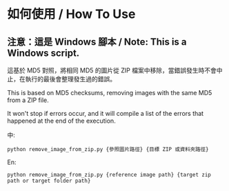 # 如何使用 / How To Use
## 注意：這是 Windows 腳本 / Note: This is a Windows script.
這基於 MD5 對照，將相同 MD5 的圖片從 ZIP 檔案中移除，當錯誤發生時不會中止，在執行的最後會整理發生過的錯誤。

This is based on MD5 checksums, removing images with the same MD5 from a ZIP file. 

It won't stop if errors occur, and it will compile a list of the errors that happened at the end of the execution.



中:
```
python remove_image_from_zip.py {參照圖片路徑} {目標 ZIP 或資料夾路徑}
```
En:
```
python remove_image_from_zip.py {reference image path} {target zip path or target folder path}
```
